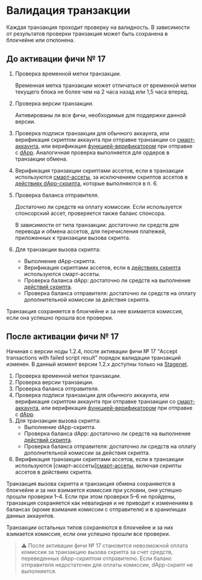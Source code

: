 # Валидация транзакции

Каждая транзакция проходит проверку на валидность. В зависимости от результатов проверки транзакция может быть сохранена в блокчейне или отклонена.

## До активации фичи №&nbsp;17

1. Проверка временной метки транзакции.

   Временная метка транзакции может отличаться от временной метки текущего блока не более чем на 2 часа назад или 1,5 часа вперед.

2. Проверка версии транзакции.

   Активированы ли все фичи, необходимые для поддержки данной версии.

3. Проверка подписи транзакции для обычного аккаунта, или верификация скриптом аккаунта при отправке транзакции со [смарт-аккаунта](/ru/blockchain/account/smart-account), или верификация [функцией-верификатором](/ru/ride/functions/verifier-function) при отправке с [dApp](/ru/blockchain/account/dapp). Аналогичная проверка выполняется для ордеров в транзакции обмена.

4. Верификация транзакции скриптами ассетов, если в транзакции используются [смарт-ассеты](/ru/blockchain/token/smart-asset), за исключением скриптов ассетов в [действиях dApp-скрипта](/ru/ride/structures/script-actions), которые выполняются в&nbsp;п.&nbsp;6.
5. Проверка баланса отправителя.

   Достаточно ли средств на оплату комиссии. Если используется спонсорский ассет, проверяется также баланс спонсора.

   В зависимости от типа транзакции: достаточно ли средств для перевода и обмена ассетов, для перечисления платежей, приложенных к транзакции вызова скрипта.
6. Для транзакции вызова скрипта:
   * Выполнение dApp-скрипта.
   * Верификация скриптами ассетов, если в [действиях скрипта](/ru/ride/structures/script-actions) используются смарт-ассеты.
   * Проверка баланса dApp: достаточно ли средств на выполнение [действий скрипта](/ru/ride/structures/script-actions).
   * Проверка баланса отправителя: достаточно ли средств на оплату дополнительной комиссии за действия скрипта.

Транзакция сохраняется в блокчейне и за нее взимается комиссия, если она успешно прошла все проверки.

## После активации фичи №&nbsp;17

Начиная с версии ноды 1.2.4, после активации фичи №&nbsp;17 “Accept transactions with failed script result” порядок валидации транзакций изменен. В данный момент версии 1.2.x доступны только на [Stagenet](/ru/blockchain/blockchain-network/stage-network).

1. Проверка временной метки транзакции.
2. Проверка версии транзакции.
3. Проверка баланса отправителя.
4. Проверка подписи транзакции для обычного аккаунта, или верификация скриптом аккаунта при отправке транзакции со [смарт-аккаунта](/ru/blockchain/account/smart-account), или верификация [функцией-верификатором](/ru/ride/functions/verifier-function) при отправке с [dApp](/ru/blockchain/account/dapp).
5. Для транзакции вызова скрипта:
   * Выполнение dApp-скрипта.
   * Проверка баланса dApp: достаточно ли средств на выполнение [действий скрипта](/ru/ride/structures/script-actions).
   * Проверка баланса отправителя: достаточно ли средств на оплату дополнительной комиссии за действия скрипта.
6. Верификация транзакции скриптами ассетов, если в транзакции используются [смарт-асссеты][смарт-ассеты](/ru/blockchain/token/smart-asset), включая скрипты ассетов в действиях скрипта.

Транзакция вызова скрипта и транзакция обмена сохраняются в блокчейне и за них взимается комиссия при условии, они успешно прошли проверки 1–4. Если при этом проверки 5–6 не пройдены, транзакция сохраняется как невалидная и не приводит к изменениям в балансах (кроме взимания комиссии с отправителя) и в хранилищах данных аккаунтов.

Транзакции остальных типов сохраняются в блокчейне и за них взимается комиссия, если они успешно прошли все проверки.

> :warning: После активации фичи №&nbsp;17 становится невозможной оплата комиссии за транзакцию вызова скрипта за счет средств, переведенных dApp-скриптом отправителю. Если баланс отправителя недостаточен для оплаты комиссии, dApp-скрипт не выполняется.
